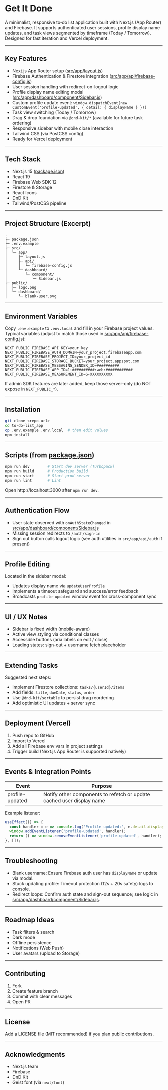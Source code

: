 # Get It Done

A minimalist, responsive to‑do list application built with Next.js (App Router) and Firebase. It supports authenticated user sessions, profile display name updates, and task views segmented by timeframe (Today / Tomorrow). Designed for fast iteration and Vercel deployment.

---

## Key Features

- Next.js App Router setup ([src/app/layout.js](src/app/layout.js))
- Firebase Authentication & Firestore integration ([src/app/api/firebase-config.js](src/app/api/firebase-config.js))
- User session handling with redirect-on-logout logic
- Profile display name editing modal ([src/app/dashboard/component/Sidebar.js](src/app/dashboard/component/Sidebar.js))
- Custom profile update event: `window.dispatchEvent(new CustomEvent('profile-updated', { detail: { displayName } }))`
- Task view switching (Today / Tomorrow)
- Drag & drop foundation via `@dnd-kit/*` (available for future task ordering)
- Responsive sidebar with mobile close interaction
- Tailwind CSS (via PostCSS config)
- Ready for Vercel deployment

---

## Tech Stack

- Next.js 15 ([package.json](package.json))
- React 19
- Firebase Web SDK 12
- Firestore & Storage
- React Icons
- DnD Kit
- Tailwind/PostCSS pipeline

---

## Project Structure (Excerpt)

```
.
├─ package.json
├─ .env.example
├─ src/
│  └─ app/
│     ├─ layout.js
│     ├─ api/
│     │  └─ firebase-config.js
│     └─ dashboard/
│        └─ component/
│           └─ Sidebar.js
├─ public/
│  ├─ logo.png
│  └─ dashboard/
│     └─ blank-user.svg
```

---

## Environment Variables

Copy `.env.example` to `.env.local` and fill in your Firebase project values. Typical variables (adjust to match those used in [src/app/api/firebase-config.js](src/app/api/firebase-config.js)):

```
NEXT_PUBLIC_FIREBASE_API_KEY=your_key
NEXT_PUBLIC_FIREBASE_AUTH_DOMAIN=your_project.firebaseapp.com
NEXT_PUBLIC_FIREBASE_PROJECT_ID=your_project_id
NEXT_PUBLIC_FIREBASE_STORAGE_BUCKET=your_project.appspot.com
NEXT_PUBLIC_FIREBASE_MESSAGING_SENDER_ID=##########
NEXT_PUBLIC_FIREBASE_APP_ID=1:##########:web:############
NEXT_PUBLIC_FIREBASE_MEASUREMENT_ID=G-XXXXXXXXXX
```

If admin SDK features are later added, keep those server-only (do NOT expose in `NEXT_PUBLIC_*`).

---

## Installation

```bash
git clone <repo-url>
cd to-do-list_app
cp .env.example .env.local  # then edit values
npm install
```

---

## Scripts (from [package.json](package.json))

```bash
npm run dev        # Start dev server (Turbopack)
npm run build      # Production build
npm run start      # Start prod server
npm run lint       # Lint
```

Open http://localhost:3000 after `npm run dev`.

---

## Authentication Flow

- User state observed with `onAuthStateChanged` in [src/app/dashboard/component/Sidebar.js](src/app/dashboard/component/Sidebar.js)
- Missing session redirects to `/auth/sign-in`
- Sign out button calls logout logic (see auth utilities in `src/app/api/auth` if present)

---

## Profile Editing

Located in the sidebar modal:
- Updates display name via `updateUserProfile`
- Implements a timeout safeguard and success/error feedback
- Broadcasts `profile-updated` window event for cross-component sync

---

## UI / UX Notes

- Sidebar is fixed width (mobile-aware)
- Active view styling via conditional classes
- Accessible buttons (aria labels on edit / close)
- Loading states: sign-out + username fetch placeholder

---

## Extending Tasks

Suggested next steps:
- Implement Firestore collections: `tasks/{userId}/items`
- Add fields: `title`, `dueDate`, `status`, `order`
- Use `@dnd-kit/sortable` to persist drag reordering
- Add optimistic UI updates + server sync

---

## Deployment (Vercel)

1. Push repo to GitHub
2. Import to Vercel
3. Add all Firebase env vars in project settings
4. Trigger build (Next.js App Router is supported natively)

---

## Events & Integration Points

| Event | Purpose |
|-------|---------|
| profile-updated | Notify other components to refetch or update cached user display name |

Example listener:

```js
useEffect(() => {
  const handler = e => console.log('Profile updated:', e.detail.displayName);
  window.addEventListener('profile-updated', handler);
  return () => window.removeEventListener('profile-updated', handler);
}, []);
```

---

## Troubleshooting

- Blank username: Ensure Firebase auth user has `displayName` or update via modal.
- Stuck updating profile: Timeout protection (12s + 20s safety) logs to console.
- Redirect loops: Confirm auth state and sign-out sequence; see logic in [src/app/dashboard/component/Sidebar.js](src/app/dashboard/component/Sidebar.js).

---

## Roadmap Ideas

- Task filters & search
- Dark mode
- Offline persistence
- Notifications (Web Push)
- User avatars (upload to Storage)

---

## Contributing

1. Fork
2. Create feature branch
3. Commit with clear messages
4. Open PR

---

## License

Add a LICENSE file (MIT recommended) if you plan public contributions.

---

## Acknowledgments

- Next.js team
- Firebase
- DnD Kit
- Geist font (via `next/font`)
